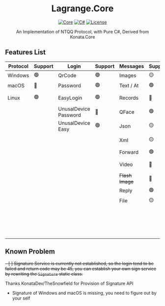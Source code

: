 <div align="center">

# Lagrange.Core

[![Core](https://img.shields.io/badge/Lagrange-Core-blue)](#)
[![C#](https://img.shields.io/badge/.NET-%207-blue)](#)
[![License](https://img.shields.io/static/v1?label=LICENSE&message=MIT&color=lightrey)](#)

An Implementation of NTQQ Protocol, with Pure C#, Derived from Konata.Core

</div>

## Features List
| Protocol | Support | Login                     | Support | Messages         | Support    | Operations        | Support    | Events                 | Support |
|----------|---------|---------------------------|---------|:-----------------|:-----------|:------------------|:-----------|:-----------------------|:--------|
| Windows  | 🟢      | QrCode                    | 🟢      | Images           | 🟡         | ~~Poke~~          | 🔴         | Captcha                | 🟢      |
| macOS    | 🔴      | Password                  | 🟢      | Text / At        | 🟢         | Recall            | 🟡         | BotOnline              | 🟢      |
| Linux    | 🟢      | EasyLogin                 | 🟢      | Records          | 🔴         | Leave Group       | 🔴         | BotOffline             | 🟢      |
|          |         | UnusalDevice<br/>Password | 🔴      | QFace            | 🟢         | ~~Special Title~~ | 🔴         | Message                | 🟢      |
|          |         | UnusalDevice<br/>Easy     | 🟢      | Json             | 🟡         | Kick Member       | 🟢         | ~~Poke~~               | 🔴      |
|          |         |                           |         | Xml              | 🟡         | Mute Member       | 🟢         | MessageRecall          | 🔴      |
|          |         |                           |         | Forward          | 🟢         | Set Admin         | 🟢         | GroupMemberDecrease    | 🟢      |
|          |         |                           |         | Video            | 🔴         | Friend Request    | 🔴         | GroupMemberIncrease    | 🟢      |
|          |         |                           |         | ~~Flash Image~~  | 🔴         | Group Request     | 🔴         | GroupPromoteAdmin      | 🟢      |
|          |         |                           |         | Reply            | 🟢         | ~~Voice Call~~    | 🔴         | GroupInvite            | 🟢      |
|          |         |                           |         | File             | 🟡         | Csrf Token        | 🔴         | GroupRequestJoin       | 🔴      |
|          |         |                           |         |                  |            | Cookies           | 🟢         | FriendRequest          | 🔴      |
|          |         |                           |         |                  |            | Send Message      | 🟢         | ~~FriendTyping~~       | 🔴      |
|          |         |                           |         |                  |            |                   |            | ~~FriendVoiceCall~~    | 🔴      |

## Known Problem
~~- [ ] Signature Service is currently not established, so the login tend to be failed and return code may be 45, you can establish your own sign service by rewriting the `Signature` static class.~~

Thanks KonataDev/TheSnowfield for Provision of Signature API

- Signature of Windows and macOS is missing, you need to figure out by your self
